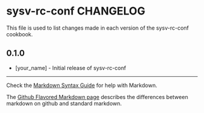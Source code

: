 sysv-rc-conf CHANGELOG
======================

This file is used to list changes made in each version of the sysv-rc-conf cookbook.

0.1.0
-----
- [your_name] - Initial release of sysv-rc-conf

- - -
Check the [Markdown Syntax Guide](http://daringfireball.net/projects/markdown/syntax) for help with Markdown.

The [Github Flavored Markdown page](http://github.github.com/github-flavored-markdown/) describes the differences between markdown on github and standard markdown.
